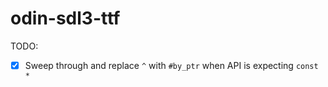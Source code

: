 # odin-sdl3-ttf


TODO:
- [x] Sweep through and replace `^` with `#by_ptr` when API is expecting `const *`